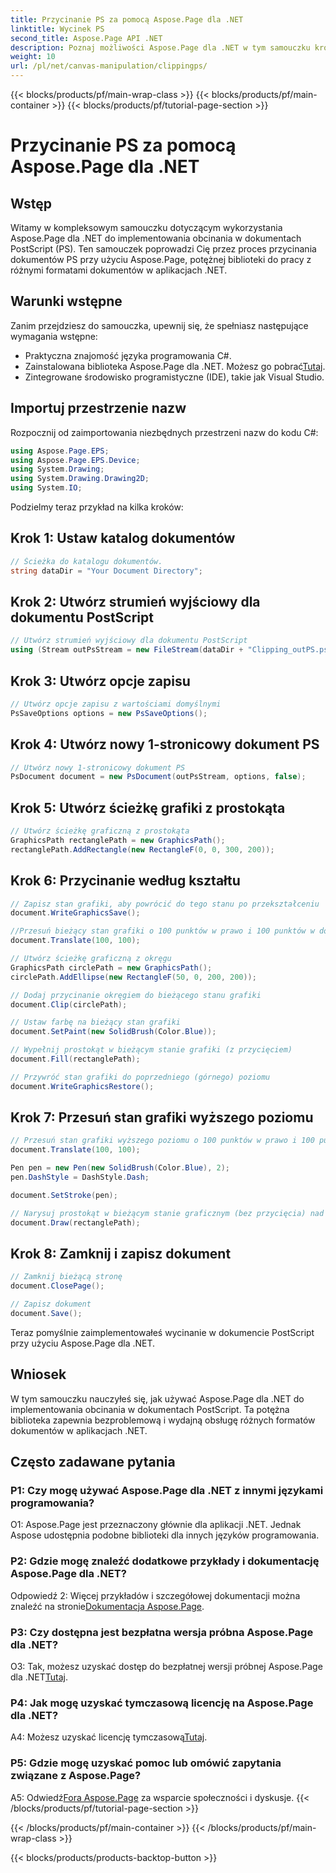 ```yaml
---
title: Przycinanie PS za pomocą Aspose.Page dla .NET
linktitle: Wycinek PS
second_title: Aspose.Page API .NET
description: Poznaj możliwości Aspose.Page dla .NET w tym samouczku krok po kroku dotyczącym przycinania dokumentów PostScript. Dowiedz się, jak bez wysiłku zwiększyć możliwości przetwarzania dokumentów.
weight: 10
url: /pl/net/canvas-manipulation/clippingps/
---
```


{{< blocks/products/pf/main-wrap-class >}}
{{< blocks/products/pf/main-container >}}
{{< blocks/products/pf/tutorial-page-section >}}

# Przycinanie PS za pomocą Aspose.Page dla .NET

## Wstęp

Witamy w kompleksowym samouczku dotyczącym wykorzystania Aspose.Page dla .NET do implementowania obcinania w dokumentach PostScript (PS). Ten samouczek poprowadzi Cię przez proces przycinania dokumentów PS przy użyciu Aspose.Page, potężnej biblioteki do pracy z różnymi formatami dokumentów w aplikacjach .NET.

## Warunki wstępne

Zanim przejdziesz do samouczka, upewnij się, że spełniasz następujące wymagania wstępne:

- Praktyczna znajomość języka programowania C#.
-  Zainstalowana biblioteka Aspose.Page dla .NET. Możesz go pobrać[Tutaj](https://releases.aspose.com/page/net/).
- Zintegrowane środowisko programistyczne (IDE), takie jak Visual Studio.

## Importuj przestrzenie nazw

Rozpocznij od zaimportowania niezbędnych przestrzeni nazw do kodu C#:

```csharp
using Aspose.Page.EPS;
using Aspose.Page.EPS.Device;
using System.Drawing;
using System.Drawing.Drawing2D;
using System.IO;
```

Podzielmy teraz przykład na kilka kroków:

## Krok 1: Ustaw katalog dokumentów

```csharp
// Ścieżka do katalogu dokumentów.
string dataDir = "Your Document Directory";
```

## Krok 2: Utwórz strumień wyjściowy dla dokumentu PostScript

```csharp
// Utwórz strumień wyjściowy dla dokumentu PostScript
using (Stream outPsStream = new FileStream(dataDir + "Clipping_outPS.ps", FileMode.Create))
```

## Krok 3: Utwórz opcje zapisu

```csharp
// Utwórz opcje zapisu z wartościami domyślnymi
PsSaveOptions options = new PsSaveOptions();
```

## Krok 4: Utwórz nowy 1-stronicowy dokument PS

```csharp
// Utwórz nowy 1-stronicowy dokument PS
PsDocument document = new PsDocument(outPsStream, options, false);
```

## Krok 5: Utwórz ścieżkę grafiki z prostokąta

```csharp
// Utwórz ścieżkę graficzną z prostokąta
GraphicsPath rectanglePath = new GraphicsPath();
rectanglePath.AddRectangle(new RectangleF(0, 0, 300, 200));
```

## Krok 6: Przycinanie według kształtu

```csharp
// Zapisz stan grafiki, aby powrócić do tego stanu po przekształceniu
document.WriteGraphicsSave();

//Przesuń bieżący stan grafiki o 100 punktów w prawo i 100 punktów w dół.
document.Translate(100, 100);

// Utwórz ścieżkę graficzną z okręgu
GraphicsPath circlePath = new GraphicsPath();
circlePath.AddEllipse(new RectangleF(50, 0, 200, 200));

// Dodaj przycinanie okręgiem do bieżącego stanu grafiki
document.Clip(circlePath);

// Ustaw farbę na bieżący stan grafiki
document.SetPaint(new SolidBrush(Color.Blue));

// Wypełnij prostokąt w bieżącym stanie grafiki (z przycięciem)
document.Fill(rectanglePath);

// Przywróć stan grafiki do poprzedniego (górnego) poziomu
document.WriteGraphicsRestore();
```

## Krok 7: Przesuń stan grafiki wyższego poziomu

```csharp
// Przesuń stan grafiki wyższego poziomu o 100 punktów w prawo i 100 punktów w dół.
document.Translate(100, 100);

Pen pen = new Pen(new SolidBrush(Color.Blue), 2);
pen.DashStyle = DashStyle.Dash;

document.SetStroke(pen);

// Narysuj prostokąt w bieżącym stanie graficznym (bez przycięcia) nad przyciętym prostokątem
document.Draw(rectanglePath);
```

## Krok 8: Zamknij i zapisz dokument

```csharp
// Zamknij bieżącą stronę
document.ClosePage();

// Zapisz dokument
document.Save();
```

Teraz pomyślnie zaimplementowałeś wycinanie w dokumencie PostScript przy użyciu Aspose.Page dla .NET.

## Wniosek

W tym samouczku nauczyłeś się, jak używać Aspose.Page dla .NET do implementowania obcinania w dokumentach PostScript. Ta potężna biblioteka zapewnia bezproblemową i wydajną obsługę różnych formatów dokumentów w aplikacjach .NET.

## Często zadawane pytania

### P1: Czy mogę używać Aspose.Page dla .NET z innymi językami programowania?

O1: Aspose.Page jest przeznaczony głównie dla aplikacji .NET. Jednak Aspose udostępnia podobne biblioteki dla innych języków programowania.

### P2: Gdzie mogę znaleźć dodatkowe przykłady i dokumentację Aspose.Page dla .NET?

 Odpowiedź 2: Więcej przykładów i szczegółowej dokumentacji można znaleźć na stronie[Dokumentacja Aspose.Page](https://reference.aspose.com/page/net/).

### P3: Czy dostępna jest bezpłatna wersja próbna Aspose.Page dla .NET?

 O3: Tak, możesz uzyskać dostęp do bezpłatnej wersji próbnej Aspose.Page dla .NET[Tutaj](https://releases.aspose.com/).

### P4: Jak mogę uzyskać tymczasową licencję na Aspose.Page dla .NET?

 A4: Możesz uzyskać licencję tymczasową[Tutaj](https://purchase.aspose.com/temporary-license/).

### P5: Gdzie mogę uzyskać pomoc lub omówić zapytania związane z Aspose.Page?

 A5: Odwiedź[Fora Aspose.Page](https://forum.aspose.com/c/page/39) za wsparcie społeczności i dyskusje.
{{< /blocks/products/pf/tutorial-page-section >}}

{{< /blocks/products/pf/main-container >}}
{{< /blocks/products/pf/main-wrap-class >}}

{{< blocks/products/products-backtop-button >}}

